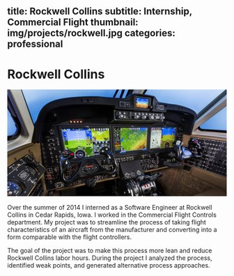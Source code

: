 title: Rockwell Collins
subtitle: Internship, Commercial Flight
thumbnail: img/projects/rockwell.jpg
categories: professional
---
# Rockwell Collins

![cockpit](img/projects/rockwell-cockpit.jpg)

Over the summer of 2014 I interned as a Software Engineer at Rockwell Collins in Cedar Rapids, Iowa. I worked in the Commercial Flight Controls department. My project was to streamline the process of taking flight characteristics of an aircraft from the manufacturer and converting into a form comparable with the flight controllers.

The goal of the project was to make this process more lean and reduce Rockwell Collins labor hours. During the project I analyzed the process, identified weak points, and generated alternative process approaches.
